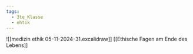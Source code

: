 ```yaml
---
tags:
  - 3te_Klasse
  - ehtik
---
```

![[medizin ethik 05-11-2024-31.excalidraw]]
[[Ethische Fagen am Ende des Lebens]]